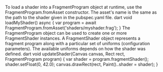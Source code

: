 To load a shader into a FragmentProgram object at runtime,
use the FragmentProgram.fromAsset constructor.
The asset's name is the same as the path to the shader
given in the pubspec.yaml file.
dart
void loadMyShader() async {
  var program = await FragmentProgram.fromAsset('shaders/myshader.frag');
}
The FragmentProgram object can be used to create
one or more FragmentShader instances.
A FragmentShader object represents a fragment program
along with a particular set of uniforms (configuration parameters).
The available uniforms depends on how the shader was defined.
dart
void updateShader(Canvas canvas, Rect rect, FragmentProgram program) {
  var shader = program.fragmentShader();
  shader.setFloat(0, 42.0);
  canvas.drawRect(rect, Paint()..shader = shader);
}
